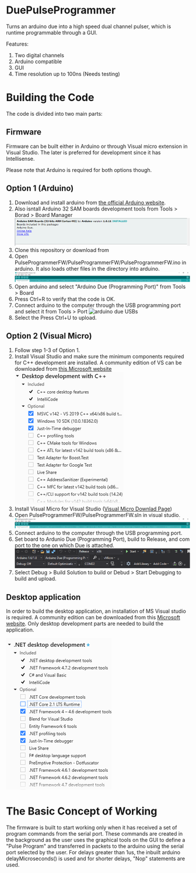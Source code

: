 
# DuePulseProgrammer
 
Turns an arduino due into a high speed dual channel pulser, which is runtime programmable through a GUI.

Features:
1. Two digital channels
2. Arduino compatible
3. GUI
4. Time resolution up to 100ns (Needs testing)

# Building the Code
The code is divided into two main parts:
## Firmware
Firmware can be built either in Arduino or through Visual micro extension in Visual Studio. The later is preferred for development since it has Intellisense.

Please note that Arduino is required for both options though.

## Option 1 (Arduino)
1. Download and install arduino from [the official Arduino website](https://www.arduino.cc/en/software).
2. Also isntall Arduino 32 SAM boards development tools from Tools > Borad > Board Manager ![enter image description here](https://raw.githubusercontent.com/QosainScientific/DuePulseProgrammer/main/Docs/samboards.PNG)
3. Clone this repository or download from 
4. Open PulseProgrammerFW/PulseProgrammerFW/PulseProgrammerFW.ino in arduino. It also loads other files in the directory into arduino. ![arduino also loads other documents](https://raw.githubusercontent.com/QosainScientific/DuePulseProgrammer/main/Docs/loadedfiles.PNG)
5. Open arduino and select "Arduino Due (Programming Port)" from Tools > Board
6. Press Ctrl+R to verify that the code is OK.
7. Connect arduino to the computer through the USB programming port and select it from Tools > Port ![arduino due USBs](https://projectiot123.com/wp-content/uploads/2019/05/Arduino-DUE.jpg)
8. Select the Press Ctrl+U to upload.

## Option 2 (Visual Micro)
1. Follow step 1-3 of Option 1.
2. Install Visual Studio and make sure the minimum components required for C++ development are installed.  A community edition of VS can be downloaded from [this Microsoft website](https://visualstudio.microsoft.com/vs/community/)![VS setup for c++](https://raw.githubusercontent.com/QosainScientific/DuePulseProgrammer/main/Docs/FWEnv.PNG)
3. Install Visual Micro for Visual Studio ([Visual Micro Downlad Page](https://www.visualmicro.com/page/Arduino-Visual-Studio-Downloads.aspx))
4. Open PulseProgrammerFW/PulseProgrammerFW.sln in visual studio. ![arduino also loads other documents](https://raw.githubusercontent.com/QosainScientific/DuePulseProgrammer/main/Docs/loadedfiles.PNG)
5. Connect arduino to the computer through the USB programming port.
6. Set board to Ardunio Due (Programming Port), build to Release, and com port to the one on which Due is attached. ![enter image description here](https://raw.githubusercontent.com/QosainScientific/DuePulseProgrammer/main/Docs/vm.PNG)
7. Select Debug > Build Solution to build or Debud > Start Debugging to build and upload.
 
## Desktop application
In order to build the desktop application, an installation of MS Visual studio is required. A community edition can be downloaded from this [Microsoft website](https://visualstudio.microsoft.com/vs/community/). Only desktop development parts are needed to build the application.

![installation view of visual studio](https://raw.githubusercontent.com/QosainScientific/DuePulseProgrammer/main/Docs/DotNetEnv.PNG)

# The Basic Concept of Working
The firmware is built to start working only when it has received a set of program commands from the serial port. These commands are created in the background as the user uses the graphical tools on the GUI to define a "Pulse Program" and transferred in packets to the arduino using the serial port selected by the user. For delays greater than 1us, the inbuilt arduino delayMicroseconds() is used and for shorter delays, "Nop" statements are used.
